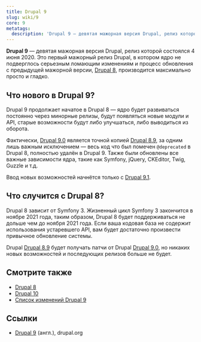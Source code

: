 ```yaml
---
title: Drupal 9
slug: wiki/9
core: 9
metatags:
  description: 'Drupal 9 — девятая мажорная версия Drupal, релиз которой состоялся 4 июня 2020.'
---
```


**Drupal 9** — девятая мажорная версия Drupal, релиз которой состоялся 4 июня 2020. Это первый мажорный релиз Drupal, в котором ядро не подверглось серьезным ломающим изменениям и процесс обновления с предыдущей мажорной версии, [Drupal 8](../8/index.md), производится максимально просто и гладко.

## Что нового в Drupal 9?

Drupal 9 продолжает начатое в Drupal 8 — ядро будет развиваться постоянно через минорные релизы, будут появляться новые модули и API, старые возможности будут либо улучшаться, либо выводиться из оборота.

Фактически, [Drupal 9.0](../releases/9/9.0.x/9.0.0/index.md) является точной копией [Drupal 8.9](../releases/8/8.9.x/8.9.0/index.md), за одним лишь важным исключением — весь код что был помечен `@deprecated` в Drupal 8, полностью удалён в Drupal 9. Также были обновлены все важные зависимости ядра, такие как Symfony, jQuery, CKEditor, Twig, Guzzle и т.д.

Ввод новых возможностей начнётся только с [Drupal 9.1](../releases/9/9.0.x/9.0.0/index.md).

## Что случится с Drupal 8?

Drupal 8 зависит от Symfony 3. Жизненный цикл Symfony 3 закончится в ноябре 2021 года, таким образом, Drupal 8 будет поддерживаться не дольше чем до ноября 2021 года. Если ваша кодовая база не содержит использования устаревшего API, вам будет достаточно произвести привычное обновление системы.

Drupal [Drupal 8.9](../releases/8/8.9.x/8.9.0/index.md) будет получать патчи от Drupal [Drupal 9.0](../releases/9/9.0.x/9.0.0/index.md), но никаких новых возможностей и последующих релизов больше не будет.

## Смотрите также

- [Drupal 8](../8/index.md)
- [Drupal 10](../10/index.md)
- [Список изменений Drupal 9](releases/index.md)

## Ссылки

- [Drupal 9](https://www.drupal.org/documentation/9) (англ.), drupal.org